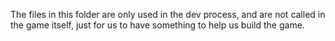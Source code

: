 The files in this folder are only used in the dev process, and are not called in the game itself, just for us to have something to help us build the game.